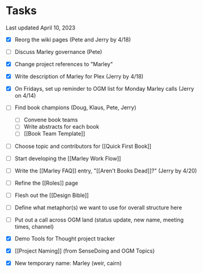 # Tasks

Last updated April 10, 2023

- [x] Reorg the wiki pages (Pete and Jerry by 4/18)
- [ ] Discuss Marley governance (Pete)
- [x] Change project references to "Marley"
- [x] Write description of Marley for Plex (Jerry by 4/18)
- [x] On Fridays, set up reminder to OGM list for Monday Marley calls (Jerry on 4/14)
- [ ] Find book champions (Doug, Klaus, Pete, Jerry) 
	- [ ] Convene book teams
	- [ ] Write abstracts for each book
	- [ ] [[Book Team Template]]
- [ ] Choose topic and contributors for [[Quick First Book]] 
- [ ] Start developing the [[Marley Work Flow]]
- [ ] Write the [[Marley FAQ]] entry, "[[Aren't Books Dead]]?" (Jerry by 4/20)
- [ ] Refine the [[Roles]] page 
- [ ] Flesh out the [[Design Bible]]
- [ ] Define what metaphor(s) we want to use for overall structure here
- [ ] Put out a call across OGM land (status update, new name, meeting times, channel)
- [x] Demo Tools for Thought project tracker 
- [x] [[Project Naming]] (from SenseDoing and OGM Topics)
- [x] New temporary name: Marley (weir, cairn)

